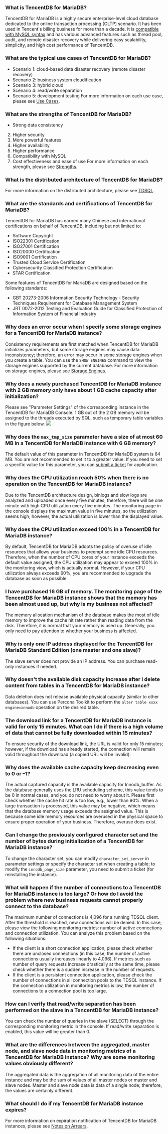 ### What is TencentDB for MariaDB?
TencentDB for MariaDB is a highly secure enterprise-level cloud database dedicated to the online transaction processing (OLTP) scenario. It has been used in Tencent's billing business for more than a decade. It is [compatible with MySQL syntax](https://cloud.tencent.com/document/product/237/6988) and has various advanced features such as thread pool, audit, and remote disaster recovery while delivering easy scalability, simplicity, and high cost performance of TencentDB.

### What are the typical use cases of TencentDB for MariaDB?
- Scenario 1: cloud-based data disaster recovery (remote disaster recovery)
- Scenario 2: business system cloudification
- Scenario 3: hybrid cloud
- Scenario 4: read/write separation
- Scenario 5: development testing
For more information on each use case, please see [Use Cases](https://cloud.tencent.com/document/product/237/1056).

### What are the strengths of TencentDB for MariaDB?
- Strong data consistency
2. Higher security
3. More powerful features
4. Higher availability
5. Higher performance
6. Compatibility with MySQL
7. Cost effectiveness and ease of use
For more information on each strength, please see [Strengths](https://cloud.tencent.com/document/product/237/6864).

### What is the distributed architecture of TencentDB for MariaDB?
For more information on the distributed architecture, please see [TDSQL](https://cloud.tencent.com/document/product/557).

### What are the standards and certifications of TencentDB for MariaDB?
TencentDB for MariaDB has earned many Chinese and international certifications on behalf of TencentDB, including but not limited to:
- Software Copyright
- ISO22301 Certification
- ISO27001 Certification
- ISO20000 Certification
- ISO9001 Certification
- Trusted Cloud Service Certification
- Cybersecurity Classified Protection Certification
- STAR Certification

Some features of TencentDB for MariaDB are designed based on the following standards:
- GBT 20273-2006 Information Security Technology - Security Techniques Requirement for Database Management System
- JRT 0072-2012 Testing and Evaluation Guide for Classified Protection of Information System of Financial Industry

### Why does an error occur when I specify some storage engines for a TencentDB for MariaDB instance?
Consistency requirements are first matched when TencentDB for MariaDB initializes parameters, but some storage engines may cause data inconsistency; therefore, an error may occur in some storage engines when you create a table. You can use the `SHOW ENGINES` command to view the storage engines supported by the current database. For more information on storage engines, please see [Storage Engines](https://cloud.tencent.com/document/product/237/5276).

### Why does a newly purchased TencentDB for MariaDB instance with 2 GB memory only have about 1 GB cache capacity after initialization?
Please see "Parameter Settings" of the corresponding instance in the TencentDB for MariaDB Console. 1 GB out of the 2 GB memory will be assigned to the threads executed by SQL, such as temporary table variables in the figure below.
![](https://main.qcloudimg.com/raw/03a6cdb679e9400f3e64c9572435573b.png)

### Why does the `max_tmp_size` parameter have a size of at most 60 MB in a TencentDB for MariaDB instance with 6 GB memory?
The default value of this parameter in TencentDB for MariaDB system is 64 MB. You are not recommended to set it to a greater value.
If you need to set a specific value for this parameter, you can [submit a ticket](https://console.cloud.tencent.com/workorder/category) for application.

### Why does the CPU utilization reach 50% when there is no operation on the TencentDB for MariaDB instance?
Due to the TencentDB architecture design, binlogs and slow logs are analyzed and uploaded once every five minutes; therefore, there will be one minute with high CPU utilization every five minutes.
The monitoring page in the console displays the maximum value in five minutes, so the utilization seems high; however, the actual utilization is lower than the displayed value.

### Why does the CPU utilization exceed 100% in a TencentDB for MariaDB instance?
By default, TencentDB for MariaDB adopts the policy of overuse of idle resources that allows your business to preempt some idle CPU resources. Therefore, when the number of CPU cores of your instance exceeds the default value assigned, the CPU utilization may appear to exceed 100% in the monitoring view, which is actually normal.
However, if your CPU utilization always exceeds 60%, you are recommended to upgrade the database as soon as possible.

### I have purchased 16 GB of memory. The monitoring page of the TencentDB for MariaDB instance shows that the memory has been almost used up, but why is my business not affected?
The memory allocation mechanism of the database makes the most of idle memory to improve the cache hit rate rather than reading data from the disk. Therefore, it is normal that your memory is used up. Generally, you only need to pay attention to whether your business is affected.

### Why is only one IP address displayed for the TencentDB for MariaDB Standard Edition (one master and one slave)?
The slave server does not provide an IP address. You can purchase read-only instances if needed.

### Why doesn't the available disk capacity increase after I delete content from tables in a TencentDB for MariaDB instance?
Data deletion does not release available physical capacity (similar to other databases). You can use Percona Toolkit to perform the `alter table xxxx engine=innodb` operation on the desired table.

### The download link for a TencentDB for MariaDB instance is valid for only 15 minutes. What can I do if there is a high volume of data that cannot be fully downloaded within 15 minutes?
To ensure security of the download link, the URL is valid for only 15 minutes; however, if the download has already started, the connection will remain valid throughout the download (a copied URL will be invalid).

### Why does the available cache capacity keep decreasing even to 0 or –1?
The actual captured capacity is the available capacity for Innodb_buffer. As the database generally uses the LRU scheduling scheme, this value tends to be 0 in normal cases, and you do not need to worry about it. Please first check whether the cache hit rate is too low, e.g., lower than 90%. 
When a large transaction is processed, this value may be negative, which means that the database memory usage exceeds the assigned value. This is because some idle memory resources are overused in the physical space to ensure proper operation of your business. Therefore, overuse does exist.

### Can I change the previously configured character set and the number of bytes during initialization of a TencentDB for MariaDB instance?
To change the character set, you can modify `character_set_server` in parameter settings or specify the character set when creating a table; to modify the `innodb_page_size` parameter, you need to submit a ticket (for reinstalling the instance).

### What will happen if the number of connections to a TencentDB for MariaDB instance is too large? Or how do I avoid the problem where new business requests cannot properly connect to the database?
The maximum number of connections is 4,096 for a running TDSQL client. After the threshold is reached, new connections will be denied. In this case, please view the following monitoring metrics: number of active connections and connection utilization. You can analyze this problem based on the following situations:
- If the client is a short connection application, please check whether there are unclosed connections (in this case, the number of active connections usually increases linearly to 4,096). If metrics such as number of query requests increase drastically at the same time, please check whether there is a sudden increase in the number of requests.
- If the client is a persistent connection application, please check the number of connections in all connection pools to the TDSQL instance. If the connection utilization in monitoring metrics is low, the number of connections to a connection pool is too large.

### How can I verify that read/write separation has been performed on the slave in a TencentDB for MariaDB instance?
You can check the number of queries in the slave (SELECT) through the corresponding monitoring metric in the console. If read/write separation is enabled, this value will be greater than 0.

### What are the differences between the aggregated, master node, and slave node data in monitoring metrics of a TencentDB for MariaDB instance? Why are some monitoring values obviously different?
The aggregated data is the aggregation of all monitoring data of the entire instance and may be the sum of values of all master nodes or master and slave nodes.
Master and slave node data is data of a single node; therefore, the values are certainly different.

### What should I do if my TencentDB for MariaDB instance expires?
For more information on expiration notification of TencentDB for MariaDB instances, please see [Notes on Arrears](https://cloud.tencent.com/document/product/237/3257).

